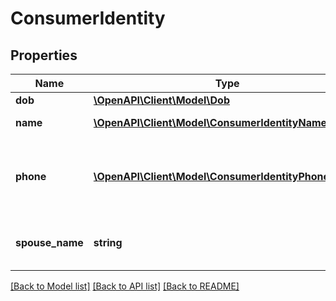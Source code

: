 # ConsumerIdentity

## Properties
Name | Type | Description | Notes
------------ | ------------- | ------------- | -------------
**dob** | [**\OpenAPI\Client\Model\Dob**](Dob.md) |  | [optional] 
**name** | [**\OpenAPI\Client\Model\ConsumerIdentityNameResp[]**](ConsumerIdentityNameResp.md) | Best Consumer Name for Request | [optional] 
**phone** | [**\OpenAPI\Client\Model\ConsumerIdentityPhoneResp[]**](ConsumerIdentityPhoneResp.md) | Present when DemographicsAll or DemographicsPhone is requested on input or via subcode option. | [optional] 
**spouse_name** | **string** | When available it will be output. | [optional] [default to 'MARY']

[[Back to Model list]](../README.md#documentation-for-models) [[Back to API list]](../README.md#documentation-for-api-endpoints) [[Back to README]](../README.md)


